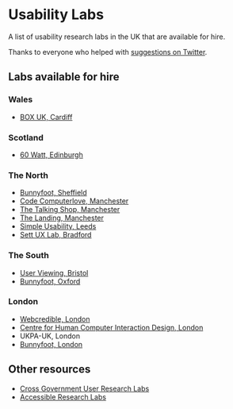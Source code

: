 # Usability Labs

A list of usability research labs in the UK that are available for hire.

Thanks to everyone who helped with [suggestions on Twitter](https://twitter.com/benjystanton/status/702992066004066305).

## Labs available for hire

### Wales
- [BOX UK, Cardiff](https://www.boxuk.com/)

### Scotland
- [60 Watt, Edinburgh](http://www.60wattresearch.co.uk/)

### The North
- [Bunnyfoot, Sheffield](http://www.bunnyfoot.com/services/studiosandequipment.php)
- [Code Computerlove, Manchester](http://www.codecomputerlove.com/)
- [The Talking Shop, Manchester](http://www.thetalkingshop.co.uk/studios/)
- [The Landing, Manchester](http://www.thelanding.org.uk/interactive-media-labs)
- [Simple Usability, Leeds](http://www.simpleusability.com/)
- [Sett UX Lab, Bradford](http://www.settuxlab.com/)

### The South
- [User Viewing, Bristol](http://www.userviewing.co.uk/)
- [Bunnyfoot, Oxford](http://www.bunnyfoot.com/services/studiosandequipment.php)

### London
- [Webcredible, London](http://www.webcredible.com/usability-lab-hire)
- [Centre for Human Computer Interaction Design, London](http://www.city.ac.uk/centre-for-human-computer-interaction-design)
- UKPA-UK, London
- [Bunnyfoot, London](http://www.bunnyfoot.com/services/studiosandequipment.php)


## Other resources
- [Cross Government User Research Labs](https://userresearchmethods.hackpad.com/Cross-Government-User-Research-Labs-5sU2IQF7ldF)
- [Accessible Research Labs](https://userresearchmethods.hackpad.com/Accessible-Research-Labs-vsDQUx7RqnP)
